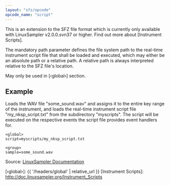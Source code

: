 ```yaml
---
layout: "sfz/opcode"
opcode_name: "script"
---
```

This is an extension to the SFZ file format which is currently only available
with LinuxSampler v2.0.0.svn37 or higher.
Find out more about [Instrument Scripts].

The mandatory path parameter defines the file system path to the real-time
instrument script file that shall be loaded and executed, which may either be an
absolute path or a relative path. A relative path is always interpreted relative
to the SFZ file's location.

May only be used in [‹global›] section.

## Example

Loads the WAV file "some_sound.wav" and assigns it to the entire key range of the
instrument, and loads the real-time instrument script file "my_nksp_script.txt"
from the subdirectory "myscripts". The script will be executed on the respective
events the script file provides event handlers for.

```
<global>
script=myscripts/my_nksp_script.txt

<group>
sample=some_sound.wav
```

Source: [LinuxSampler Documentation](http://doc.linuxsampler.org/sfz/script_opcode/)


[‹global›]: {{ '/headers/global' | relative_url }}
[Instrument Scripts]: http://doc.linuxsampler.org/Instrument_Scripts
